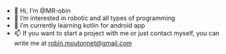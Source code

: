- 👋 Hi, I’m @MR-obin
- 👀 I’m interested in robotic and all types of programming 
- 🌱 I’m currently learning kotlin for android app
- 📫 If you want to start a project with me or just contact myself, you can write me at robin.moutonnet@gmail.com

<!---
MR-obin/MR-obin is a ✨ special ✨ repository because its `README.md` (this file) appears on your GitHub profile.
You can click the Preview link to take a look at your changes.
--->
